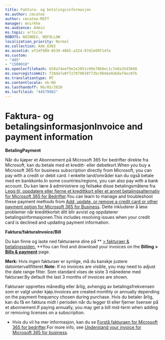 ```yaml
---
title: Faktura- og betalingsinformasjon
ms.author: cmcatee
author: cmcatee-MSFT
manager: mnirkhe
ms.audience: Admin
ms.topic: article
ROBOTS: NOINDEX, NOFOLLOW
localization_priority: Normal
ms.collection: Adm_O365
ms.assetid: ef2df989-8539-48b5-a324-97d2e09f14fe
ms.custom:
- "485"
- "1500018"
ms.openlocfilehash: 650a74eef9e2e2051c99e78b8ec1c7e8a35d3048
ms.sourcegitcommit: f28dafa0f727870038f72bc904da926daf4ec07b
ms.translationtype: MT
ms.contentlocale: nb-NO
ms.lasthandoff: 06/05/2020
ms.locfileid: "44579982"
---
```

# <a name="invoice-and-payment-information"></a><span data-ttu-id="9d7f8-102">Faktura- og betalingsinformasjon</span><span class="sxs-lookup"><span data-stu-id="9d7f8-102">Invoice and payment information</span></span>

<span data-ttu-id="9d7f8-103">**Betaling**</span><span class="sxs-lookup"><span data-stu-id="9d7f8-103">**Payment**</span></span>

<span data-ttu-id="9d7f8-104">Når du kjøper et Abonnement på Microsoft 365 for bedrifter direkte fra Microsoft, kan du betale med et kreditt- eller debetkort.</span><span class="sxs-lookup"><span data-stu-id="9d7f8-104">When you buy a Microsoft 365 for business subscription directly from Microsoft, you can pay with a credit or debit card.</span></span>  <span data-ttu-id="9d7f8-105">I enkelte land/områder kan du også betale med en bankkonto.</span><span class="sxs-lookup"><span data-stu-id="9d7f8-105">In some countries/regions, you can also pay with a bank account.</span></span>  <span data-ttu-id="9d7f8-106">Du kan lære å administrere og feilsøke disse betalingsmåtene fra [Legg til, oppdatere eller fjerne et kredittkort eller et annet betalingsalternativ for Microsoft 365 for Bedrifter](https://go.microsoft.com/fwlink/?linkid=2118133).</span><span class="sxs-lookup"><span data-stu-id="9d7f8-106">You can learn to manage and troubleshoot these payment methods from [Add, update, or remove a credit card or other payment option for Microsoft 365 for Business](https://go.microsoft.com/fwlink/?linkid=2118133).</span></span>  <span data-ttu-id="9d7f8-107">Dette inkluderer å løse problemer når kredittkortet ditt blir avvist og oppdaterer betalingsinformasjonen.</span><span class="sxs-lookup"><span data-stu-id="9d7f8-107">This includes resolving issues when your credit card is declined and updating payment information.</span></span>

<span data-ttu-id="9d7f8-108">**Faktura/faktura**</span><span class="sxs-lookup"><span data-stu-id="9d7f8-108">**Invoice/Bill**</span></span>

<span data-ttu-id="9d7f8-109">Du kan finne og laste ned fakturaene dine på \*\* [> fakturaer & betalingssiden.](https://go.microsoft.com/fwlink/p/?linkid=848039) \*\*</span><span class="sxs-lookup"><span data-stu-id="9d7f8-109">You can find and download your invoices on the **Billing > [Bills & payment](https://go.microsoft.com/fwlink/p/?linkid=848039)** page.</span></span>  

<span data-ttu-id="9d7f8-110">**Merk:** Hvis ingen fakturaer er synlige, må du kanskje justere datointervallfilteret.</span><span class="sxs-lookup"><span data-stu-id="9d7f8-110">**Note**: If no invoices are visible, you may need to adjust the date range filter.</span></span>  <span data-ttu-id="9d7f8-111">Som standard vises de siste 3 månedene med fakturaer.</span><span class="sxs-lookup"><span data-stu-id="9d7f8-111">By default the last 3 months of invoices are shown.</span></span>

<span data-ttu-id="9d7f8-112">Fakturaer opprettes månedlig eller årlig, avhengig av betalingsfrekvensen som er valgt under kjøp.</span><span class="sxs-lookup"><span data-stu-id="9d7f8-112">Invoices are created monthly or annually depending on the payment frequency chosen during purchase.</span></span>  <span data-ttu-id="9d7f8-113">Hvis du betaler årlig, kan du få en faktura midt i perioden når du legger til eller fjerner lisenser på et abonnement.</span><span class="sxs-lookup"><span data-stu-id="9d7f8-113">If paying annually, you may get a bill mid-term when adding or removing licenses on a subscription.</span></span>
 
- <span data-ttu-id="9d7f8-114">Hvis du vil ha mer informasjon, kan du se [Forstå fakturaen for Microsoft 365 for bedrifter](https://go.microsoft.com/fwlink/?linkid=2119101).</span><span class="sxs-lookup"><span data-stu-id="9d7f8-114">For more info, see [Understand your invoice for Microsoft 365 for business](https://go.microsoft.com/fwlink/?linkid=2119101).</span></span>
